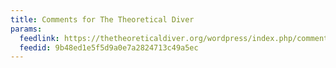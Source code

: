 ```yaml
---
title: Comments for The Theoretical Diver
params:
  feedlink: https://thetheoreticaldiver.org/wordpress/index.php/comments/feed/
  feedid: 9b48ed1e5f5d9a0e7a2824713c49a5ec
---
```

